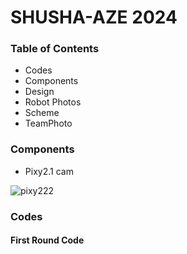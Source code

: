 # SHUSHA-AZE 2024
 ### Table of Contents
* Codes
* Components
* Design
* Robot Photos
* Scheme
* TeamPhoto

### Components
 * Pixy2.1 cam
   
  ![pixy222](https://github.com/user-attachments/assets/ea5298ed-464a-4901-aa05-9aa7c3aeb38f)











### Codes
 #### First Round Code
 
